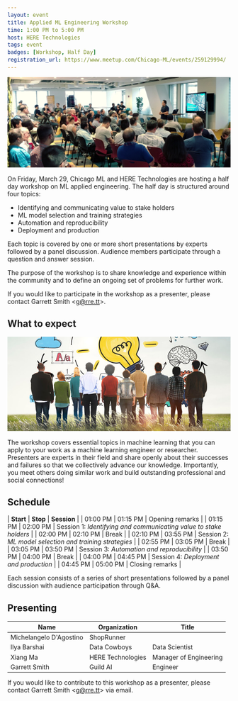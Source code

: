```yaml
---
layout: event
title: Applied ML Engineering Workshop
time: 1:00 PM to 5:00 PM
host: HERE Technologies
tags: event
badges: [Workshop, Half Day]
registration_url: https://www.meetup.com/Chicago-ML/events/259129994/
---
```


![](/assets/images/here-talk.jpg)

On Friday, March 29, Chicago ML and HERE Technologies are hosting a
half day workshop on ML applied engineering. The half day is
structured around four topics:

- Identifying and communicating value to stake holders
- ML model selection and training strategies
- Automation and reproducibility
- Deployment and production

Each topic is covered by one or more short presentations by experts
followed by a panel discussion. Audience members participate through a
question and answer session.

The purpose of the workshop is to share knowledge and experience
within the community and to define an ongoing set of problems for
further work.

If you would like to participate in the workshop as a presenter,
    please contact Garrett Smith &lt;g@rre.tt&gt;.

<!--more-->

## What to expect

![](/assets/images/collaborate-NON-FREE-123RF.jpg)

The workshop covers essential topics in machine learning that you can
apply to your work as a machine learning engineer or
researcher. Presenters are experts in their field and share openly
about their successes and failures so that we collectively advance our
knowledge. Importantly, you meet others doing similar work and build
outstanding professional and social connections!

## Schedule

| **Start** | **Stop** | **Session** |
| 01:00 PM | 01:15 PM | Opening remarks |
| 01:15 PM | 02:00 PM | Session 1: *Identifying and communicating value to stake holders* |
| 02:00 PM | 02:10 PM | Break |
| 02:10 PM | 03:55 PM | Session 2: *ML model selection and training strategies* |
| 02:55 PM | 03:05 PM | Break |
| 03:05 PM | 03:50 PM | Session 3: *Automation and reproducibility* |
| 03:50 PM | 04:00 PM | Break |
| 04:00 PM | 04:45 PM | Session 4: *Deployment and production* |
| 04:45 PM | 05:00 PM | Closing remarks |

Each session consists of a series of short presentations followed by a
panel discussion with audience participation through Q&A.

## Presenting

| Name                    | Organization      | Title                  |
|-------------------------|-------------------|------------------------|
| Michelangelo D'Agostino | ShopRunner        |                        |
| Ilya Barshai            | Data Cowboys      | Data Scientist         |
| Xiang Ma                | HERE Technologies | Manager of Engineering |
| Garrett Smith           | Guild AI          | Engineer               |

If you would like to contribute to this workshop as a presenter,
please contact Garrett Smith &lt;g@rre.tt&gt; via email.
